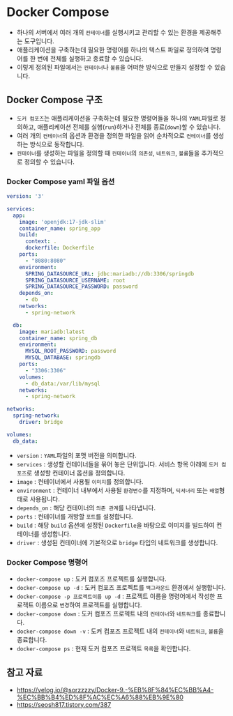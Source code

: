 # Docker Compose
- 하나의 서버에서 여러 개의 `컨테이너`를 실행시키고 관리할 수 있는 환경을 제공해주는 도구입니다.
- 애플리케이션을 구축하는데 필요한 명령어를 하나의 텍스트 파일로 정의하여 명령어를 한 번에 전체를 실행하고 종료할 수 있습니다.
- 이렇게 정의된 파일에서는 `컨테이너`나 `볼륨`을 어떠한 방식으로 만들지 설정할 수 있습니다.
## Docker Compose 구조
- `도커 컴포즈`는 애플리케이션을 구축하는데 필요한 명령어들을 하나의 `YAML`파일로 정의하고, 애플리케이션 전체를 실행(`run`)하거나 전체를 종료(`down`)할 수 있습니다.
- 여러 개의 `컨테이너`의 옵션과 환경을 정의한 파일을 읽어 순차적으로 `컨테이너`를 생성하는 방식으로 동작합니다.
- `컨테이너`를 생성하는 파일을 정의할 때 `컨테이너`의 `의존성`, `네트워크`, `볼륨`들을 추가적으로 정의할 수 있습니다.
### Docker Compose yaml 파일 옵션
```yml
version: '3'

services:
  app:
    image: 'openjdk:17-jdk-slim'
    container_name: spring_app
    build:
      context: .
      dockerfile: Dockerfile
    ports:
      - "8080:8080"
    environment:
      SPRING_DATASOURCE_URL: jdbc:mariadb://db:3306/springdb
      SPRING_DATASOURCE_USERNAME: root
      SPRING_DATASOURCE_PASSWORD: password
    depends_on:
      - db
    networks:
      - spring-network

  db:
    image: mariadb:latest
    container_name: spring_db
    environment:
      MYSQL_ROOT_PASSWORD: password
      MYSQL_DATABASE: springdb
    ports:
      - "3306:3306"
    volumes:
      - db_data:/var/lib/mysql
    networks:
      - spring-network

networks:
  spring-network:
    driver: bridge

volumes:
  db_data:
```
- `version` : `YAML`파일의 포맷 버전을 의미합니다.
- `services` : 생성할 컨테이너들을 묶어 놓은 단위입니다. 서비스 항목 아래에 `도커 컴포즈`로 생성할 컨테이너 옵션을 정의합니다.
- `image` : 컨테이너에서 사용될 `이미지`를 정의합니다.
- `environment` : 컨테이너 내부에서 사용될 `환경변수`를 지정하며, `딕셔너리` 또는 `배열`형태로 사용됩니다.
- `depends_on` : 해당 컨테이너의 `의존 관계`를 나타냅니다.
- `ports` : 컨테이너를 개방할 `포트`를 설정합니다.
- `build` : 해당 `build` 옵션에 설정된 `Dockerfile`을 바탕으로 이미지를 빌드하여 컨테이너를 생성합니다.
- `driver` : 생성된 컨테이너에 기본적으로 `bridge` 타입의 네트워크를 생성합니다.
### Docker Compose 명령어
- `docker-compose up` : 도커 컴포즈 프로젝트를 실행합니다.
- `docker-compose up -d` : 도커 컴포즈 프로젝트를 `백그라운드` 환경에서 실행합니다.
- `docker-compose -p 프로젝트이름 up -d` : 프로젝트 이름을 명령어에서 작성한 프로젝트 이름으로 `변경`하여 프로젝트를 실행합니다.
- `docker-compose down` : 도커 컴포즈 프로젝트 내의 `컨테이너`와 `네트워크`를 종료합니다.
- `docker-compose down -v` : 도커 컴포즈 프로젝트 내의 `컨테이너`와 `네트워크`, `볼륨`을 종료합니다.
- `docker-compose ps` : 현재 도커 컴포즈 프로젝트 `목록`을 확인합니다.
## 참고 자료
- https://velog.io/@sorzzzzy/Docker-9.-%EB%8F%84%EC%BB%A4-%EC%BB%B4%ED%8F%AC%EC%A6%88%EB%9E%80
- https://seosh817.tistory.com/387